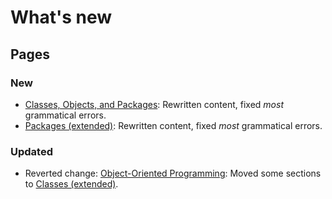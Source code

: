 # What's new

## Pages

### New
- [Classes, Objects, and Packages](./2/classes-objects-packages): Rewritten content, fixed *most* grammatical errors.
- [Packages (extended)](./2/packages-extension): Rewritten content, fixed *most* grammatical errors.

### Updated
- Reverted change: [Object-Oriented Programming](./2/oop): Moved some sections to [Classes (extended)](./2/classes-extension).